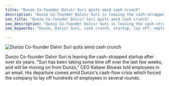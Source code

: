 ```yaml
---
title: "Dunzo Co-founder Dalvir Suri quits amid cash crunch"
description: "Dunzo Co-founder Dalvir Suri is leaving the cash-strapped startup after over six years. His departure comes amid Dunzo's cash-flow crisis which forced the company to lay off hundreds of employees in several rounds."
seo_title: "Dunzo Co-founder Dalvir Suri quits amid cash crunch"
seo_description: "Dunzo Co-founder Dalvir Suri is leaving the cash-strapped startup after over six years. His departure comes amid Dunzo's cash-flow crisis which forced the company to lay off hundreds of employees in several rounds."
seo_keywords: "Dunzo, Dalvir Suri, cash crunch, startup, lay off, employees"

---
```


![Dunzo Co-founder Dalvir Suri quits amid cash crunch](https://static.inshorts.com/inshorts/images/v1/variants/jpg/m/2023/10_oct/2_mon/img_1696225849235_874.jpg)

Dunzo Co-founder Dalvir Suri is leaving the cash-strapped startup after over six years. "Suri has been taking some time off over the last few weeks, and will be moving on from Dunzo," CEO Kabeer Biswas told employees in an email. His departure comes amid Dunzo's cash-flow crisis which forced the company to lay off hundreds of employees in several rounds.